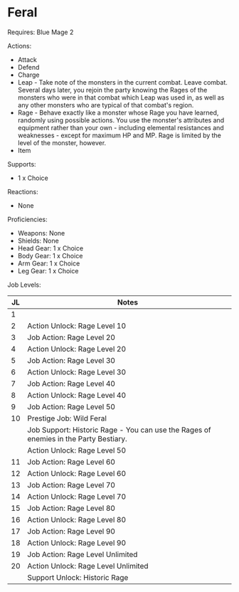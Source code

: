 # Feral

Requires: Blue Mage 2

Actions:

- Attack
- Defend
- Charge
- Leap - Take note of the monsters in the current combat. Leave combat. Several days later, you rejoin the party knowing the Rages of the monsters who were in that combat which Leap was used in, as well as any other monsters who are typical of that combat's region.
- Rage - Behave exactly like a monster whose Rage you have learned, randomly using possible actions. You use the monster's attributes and equipment rather than your own - including elemental resistances and weaknesses - except for maximum HP and MP. Rage is limited by the level of the monster, however.
- Item

Supports:

- 1 x Choice

Reactions:

- None

Proficiencies:

- Weapons: None
- Shields: None
- Head Gear: 1 x Choice
- Body Gear: 1 x Choice
- Arm Gear: 1 x Choice
- Leg Gear: 1 x Choice

Job Levels:

| JL | Notes |
| --- | --- |
| 1 | 
| 2 | Action Unlock: Rage Level 10
| 3 | Job Action: Rage Level 20
| 4 | Action Unlock: Rage Level 20
| 5 | Job Action: Rage Level 30
| 6 | Action Unlock: Rage Level 30
| 7 | Job Action: Rage Level 40
| 8 | Action Unlock: Rage Level 40
| 9 | Job Action: Rage Level 50
| 10 | Prestige Job: Wild Feral
|    | Job Support: Historic Rage - You can use the Rages of enemies in the Party Bestiary.
|    | Action Unlock: Rage Level 50
| 11 | Job Action: Rage Level 60
| 12 | Action Unlock: Rage Level 60
| 13 | Job Action: Rage Level 70
| 14 | Action Unlock: Rage Level 70
| 15 | Job Action: Rage Level 80
| 16 | Action Unlock: Rage Level 80
| 17 | Job Action: Rage Level 90
| 18 | Action Unlock: Rage Level 90
| 19 | Job Action: Rage Level Unlimited
| 20 | Action Unlock: Rage Level Unlimited
|    | Support Unlock: Historic Rage
